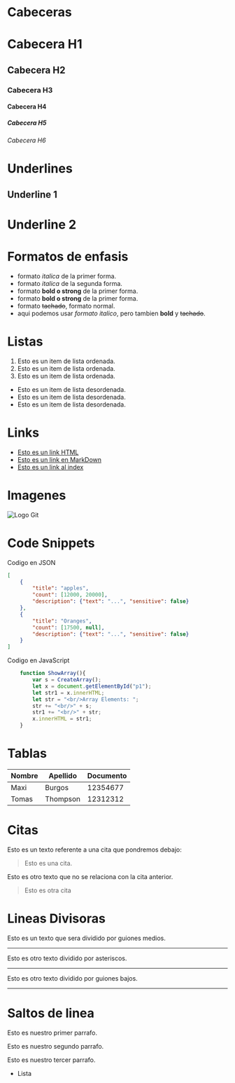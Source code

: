 # Cabeceras
# Cabecera H1
## Cabecera H2
### Cabecera H3
#### Cabecera H4
##### Cabecera H5
###### Cabecera H6

# Underlines
Underline 1
-----------

Underline 2
===========

# Formatos de enfasis
- formato *italica* de la primer forma.
- formato _italica_ de la segunda forma.
- formato **bold o strong** de la primer forma.
- formato __bold o strong__ de la primer forma.
- formato ~~tachado~~, formato normal.
- aqui podemos usar *formato italico*, pero tambien **bold** y ~~tachado~~.

# Listas
1. Esto es un item de lista ordenada.
2. Esto es un item de lista ordenada.
3. Esto es un item de lista ordenada.
- Esto es un item de lista desordenada.
- Esto es un item de lista desordenada.
- Esto es un item de lista desordenada.

# Links
- <a href="https://www.google.com/"> Esto es un link HTML</a>
- [Esto es un link en MarkDown](http://www.google.com/)
- [Esto es un link al index](index.html)

# Imagenes
![Logo Git](https://3.bp.blogspot.com/-xhNpNJJyQhk/XIe4GY78RQI/AAAAAAAAItc/ouueFUj2Hqo5dntmnKqEaBJR4KQ4Q2K3ACK4BGAYYCw/s1600/logo%2Bgit%2Bicon.png)

# Code Snippets
Codigo en JSON
```JSON
[
    {
        "title": "apples",
        "count": [12000, 20000],
        "description": {"text": "...", "sensitive": false}
    },
    {
        "title": "Oranges",
        "count": [17500, null],
        "description": {"text": "...", "sensitive": false}
    }
]
```

Codigo en JavaScript
```Javascript
    function ShowArray(){
        var s = CreateArray();
        let x = document.getElementById("p1");
        let str1 = x.innerHTML;
        let str = "<br/>Array Elements: ";
        str += "<br/>" + s;
        str1 += "<br/>" + str;
        x.innerHTML = str1;
    }
```

# Tablas
| Nombre | Apellido | Documento |
|--------|----------|-----------|
| Maxi | Burgos | 12354677      |
| Tomas | Thompson | 12312312   |

# Citas
Esto es un texto referente a una cita que pondremos debajo:
> Esto es una cita.

Esto es otro texto que no se relaciona con la cita anterior.
> Esto es otra cita

# Lineas Divisoras
Esto es un texto que sera dividido por guiones medios.

---
Esto es otro texto dividido por asteriscos.

***
Esto es otro texto dividido por guiones bajos.

___

# Saltos de linea
Esto es nuestro primer parrafo.

Esto es nuestro segundo parrafo.

Esto es nuestro tercer parrafo.
- Lista